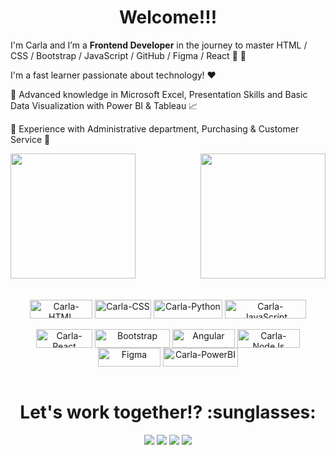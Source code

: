 <div align="center"> <h1> Welcome!!! </h1> </div>


I'm Carla and I’m a **Frontend Developer** in the journey to master HTML / CSS / Bootstrap / JavaScript / GitHub / Figma / React :rocket: :rocket: 

I'm a fast learner passionate about technology! :heart: 
 
  :pushpin: Advanced knowledge in Microsoft Excel, Presentation Skills and Basic Data Visualization with Power BI & Tableau :chart_with_upwards_trend: <br>
  
  :pushpin: Experience with Administrative department, Purchasing & Customer Service :briefcase:


<div align="center" style="display: flex; justify-content: space-between;">
      
  <a href="https://github.com/carlaleticia">
    <img height="200em" src="https://github-readme-stats.vercel.app/api/top-langs/?username=carlaleticia&theme=dracula"/></a>
    <img height="200em" style="justify-content: space-evenly" src="https://drive.google.com/uc?export=view&id=1HJWEoSAQUe61Y1rdGhYyFI9ZwB3B1LyM"/>
</div>
  <br>

<div align="center">
<div style="display: inline_block"><br>
  
  <img align="center" alt="Carla-HTML" height="30" width="100" src="https://img.shields.io/badge/HTML5-ed1c24?style=for-the-badge&logo=html5&logoColor=white">
  <img align="center" alt="Carla-CSS" height="30" width="90" <img src="https://img.shields.io/badge/CSS-563D7C?&style=for-the-badge&logo=css3&logoColor=">
  <img align="center" alt="Carla-Python" height="30" width="110" <img src="https://img.shields.io/badge/Python-004e89?style=for-the-badge&logo=python&logoColor=white">
  <img align="center" alt="Carla-JavaScript" height="30" width="130" img src=https://img.shields.io/badge/JavaScript-F2C811?style=for-the-badge&logo=javascript&logoColor=black>
  
  </div>
  <div style="display: inline_block"><br>
    <img align="center" alt="Carla-React" height="30" width="90" img src="https://img.shields.io/badge/REACT-276DC3?style=for-the-badge&logo=react&logoColor=white">
  <img align="center" alt="Bootstrap" height="30" width="120" img src="https://img.shields.io/badge/Bootstrap-bc00dd?style=for-the-badge&logo=bootstrap&logoColor=white">
  <img align="center" alt="Angular" height="30" width="100" img src="https://img.shields.io/badge/Angular-DD0031?style=for-the-badge&logo=angular&logoColor=white">
  <img align="center" alt="Carla-NodeJs" height="30" width="100" img src="https://img.shields.io/badge/Node.js-43853D?style=for-the-badge&logo=node.js&logoColor=white">
    <img align="center" alt="Figma" height="30" width="100" img src="https://img.shields.io/badge/Figma-FF3366?style=for-the-badge&logo=figma&logoColor=white">
    <img align="center" alt="Carla-PowerBI" height="30" width="120" img src="https://img.shields.io/badge/PowerBI-2d00f7?style=for-the-badge&logo=Power%20BI&logoColor=white">
  
  <br>
    <br>

<div align="center"> <h1> Let's work together!? :sunglasses: </h1> </div>
    <div style="display: inline_block">
<div/>
  <a href="https://www.linkedin.com/in/carlaleticia" target="_blank"><img src="https://img.shields.io/badge/-LinkedIn-%230077B5?style=for-the-badge&logo=linkedin&logoColor=white" target="_blank"></a>
  <a href = "dev.calmeida@gmail.com"><img src="https://img.shields.io/badge/-Gmail-127475?style=for-the-badge&logo=gmail&logoColor=white" target="_blank"></a>
  <a href="https://discord.com/channels/@carlets#9550" target="_blank"><img src="https://img.shields.io/badge/Discord-7289DA?style=for-the-badge&logo=discord&logoColor=white" target="_blank"></a>
  <a href="https://www.instagram.com/carlets.94/" target="_blank"><img src="https://img.shields.io/badge/-Instagram-f20089?style=for-the-badge&logo=instagram&logoColor=white" target="_blank"></a>
</div>

<!---
carlaleticia/carlaleticia is a ✨ special ✨ repository because its `README.md` (this file) appears on your GitHub profile.
You can click the Preview link to take a look at your changes.
--->

